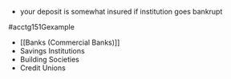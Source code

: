 - your deposit is somewhat insured if institution goes bankrupt

#acctg151Gexample 
- [[Banks (Commercial Banks)]]
- Savings Institutions
- Building Societies
- Credit Unions